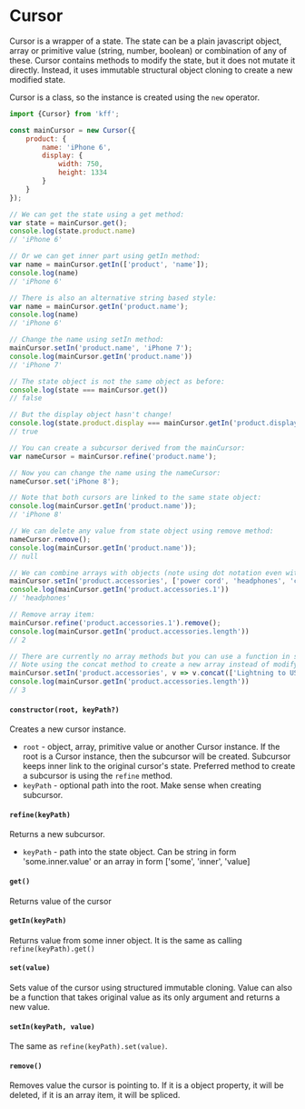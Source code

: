 
# Cursor

Cursor is a wrapper of a state. The state can be a plain javascript object, array or primitive value (string, number, boolean) or combination of any of these.
Cursor contains methods to modify the state, but it does not mutate it directly. Instead, it uses immutable structural object cloning to create a new modified state.

Cursor is a class, so the instance is created using the `new` operator.

```js
import {Cursor} from 'kff';

const mainCursor = new Cursor({
	product: {
		name: 'iPhone 6',
		display: {
			width: 750,
			height: 1334
		}
	}
});

// We can get the state using a get method:
var state = mainCursor.get();
console.log(state.product.name)
// 'iPhone 6'

// Or we can get inner part using getIn method:
var name = mainCursor.getIn(['product', 'name']);
console.log(name)
// 'iPhone 6'

// There is also an alternative string based style:
var name = mainCursor.getIn('product.name');
console.log(name)
// 'iPhone 6'

// Change the name using setIn method:
mainCursor.setIn('product.name', 'iPhone 7');
console.log(mainCursor.getIn('product.name'))
// 'iPhone 7'

// The state object is not the same object as before:
console.log(state === mainCursor.get())
// false

// But the display object hasn't change!
console.log(state.product.display === mainCursor.getIn('product.display'))
// true

// You can create a subcursor derived from the mainCursor:
var nameCursor = mainCursor.refine('product.name');

// Now you can change the name using the nameCursor:
nameCursor.set('iPhone 8');

// Note that both cursors are linked to the same state object:
console.log(mainCursor.getIn('product.name'));
// 'iPhone 8'

// We can delete any value from state object using remove method:
nameCursor.remove();
console.log(mainCursor.getIn('product.name'));
// null

// We can combine arrays with objects (note using dot notation even with array index):
mainCursor.setIn('product.accessories', ['power cord', 'headphones', 'case']);
console.log(mainCursor.getIn('product.accessories.1'))
// 'headphones'

// Remove array item:
mainCursor.refine('product.accessories.1').remove();
console.log(mainCursor.getIn('product.accessories.length'))
// 2

// There are currently no array methods but you can use a function in set method to manually modify value
// Note using the concat method to create a new array instead of modifying it
mainCursor.setIn('product.accessories', v => v.concat(['Lightning to USB Cable']));
console.log(mainCursor.getIn('product.accessories.length'))
// 3
```

#### `constructor(root, keyPath?)`

Creates a new cursor instance.

* `root` - object, array, primitive value or another Cursor instance. If the root is a Cursor instance, then the subcursor will be created. Subcursor keeps inner link to the original cursor's state. Preferred method to create a subcursor is using the `refine` method.
* `keyPath` - optional path into the root. Make sense when creating subcursor.


#### `refine(keyPath)`

Returns a new subcursor.

* `keyPath` - path into the state object. Can be string in form 'some.inner.value' or an array in form ['some', 'inner', 'value]


#### `get()`

Returns value of the cursor

#### `getIn(keyPath)`

Returns value from some inner object. It is the same as calling `refine(keyPath).get()`

#### `set(value)`

Sets value of the cursor using structured immutable cloning. Value can also be a function that takes original value as its only argument and returns a new value.


#### `setIn(keyPath, value)`

The same as `refine(keyPath).set(value)`.

#### `remove()`

Removes value the cursor is pointing to. If it is a object property, it will be deleted, if it is an array item, it will be spliced.



